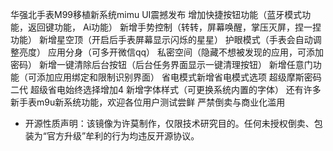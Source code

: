 华强北手表M99移植新系统mimu UI震撼发布
增加快捷按钮功能（蓝牙模式功能，返回键功能， Ai功能）
新增手势控制（转转，屏幕唤醒，掌压灭屏，捏一捏功能）
新增星空顶（开启后手表屏幕显示闪烁的星星）
护眼模式（手表会自动调整亮度）
应用分身（可多开微信qq）
私密空间（隐藏不想被发现的应用，可添加密码）
新增一键清除后台按钮（后台任务界面显示一键清理按钮）
新增任意门功能（可添加应用绑定和限制识别界面）
省电模式新增省电模式选项
超级摩斯密码二代
超级省电始终选择增加4
新增字体样式（可更换系统内置的字体）
还有许多新手表m9u新系统功能，欢迎各位用户测试尝鲜
严禁倒卖与商业化滥用
   - 开源性质声明：该镜像为许莫制作，仅限技术研究目的。任何未授权倒卖、包装为“官方升级”牟利的行为均违反开源协议。
